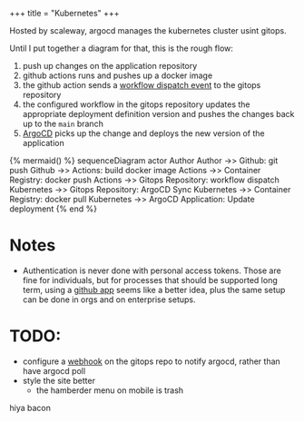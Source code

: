 +++
title = "Kubernetes"
+++

Hosted by scaleway, argocd manages the kubernetes cluster usint gitops.

Until I put together a diagram for that, this is the rough flow:

1. push up changes on the application repository
2. github actions runs and pushes up a docker image
3. the github action sends a [workflow dispatch event](https://docs.github.com/en/rest/actions/workflows?apiVersion=2022-11-28#create-a-workflow-dispatch-event) to the gitops repository
4. the configured workflow in the gitops repository updates the appropriate deployment definition version and pushes the changes back up to the `main` branch
5. [ArgoCD](https://argo-cd.readthedocs.io/en/stable/) picks up the change and deploys the new version of the application

{% mermaid() %}
sequenceDiagram
    actor Author
    Author ->> Github: git push
    Github ->> Actions: build docker image
    Actions ->> Container Registry: docker push
    Actions ->> Gitops Repository: workflow dispatch
    Kubernetes ->> Gitops Repository: ArgoCD Sync
    Kubernetes ->> Container Registry: docker pull
    Kubernetes ->> ArgoCD Application: Update deployment
{% end %}

# Notes
- Authentication is never done with personal access tokens. Those are fine for individuals, but for processes that should be supported long term, using a
  [github app](https://docs.github.com/en/apps) seems like a better idea, plus the same setup can be done in orgs and on enterprise setups.

# TODO:
- configure a [webhook](https://argo-cd.readthedocs.io/en/stable/operator-manual/webhook/) on the gitops repo to notify argocd, rather than have argocd poll
- style the site better
  - the hamberder menu on mobile is trash

hiya bacon
